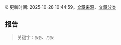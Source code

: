 :alarm_clock: 更新时间: 2025-10-28 10:44:59。[文章来源](/README.md)、[文章分类](/TAGS.md)

## 报告


> 关键字：`报告`、`月报`



